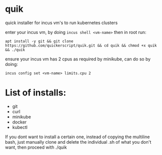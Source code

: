 # quik
quick installer for incus vm's to run kubernetes clusters

enter your incus vm, by doing `incus shell <vm-name>`
then in root run:
```
apt install -y git && git clone https://github.com/quickerscript/quik.git && cd quik && chmod +x quik && ./quik
```
ensure your incus vm has 2 cpus as required by minikube, can do so by doing:
```
incus config set <vm-name> limits.cpu 2
```

# List of installs:
- git
- curl
- minikube
- docker
- kubectl

If you dont want to install a certain one, instead of copying the multiline bash, just manually clone and delete the individual .sh of what you don't want, then proceed with ./quik
